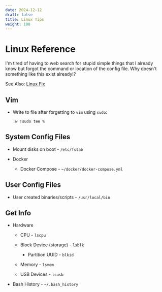 ```yaml
---
date: 2024-12-12
draft: false
title: Linux Tips
weight: 100
---
```



# Linux Reference

I'm tired of having to web search for stupid simple things that I already know but forgot the command or location of the config file. Why doesn't something like this exist already!?

See Also: [Linux Fix](/projects/linux_fix.html)

## Vim

- Write to file after forgetting to `vim` using `sudo`:
  
  ```
  :w !sudo tee %
  ```

## System Config Files

- Mount disks on boot - `/etc/fstab`
- Docker
  
  - Docker Compose - `~/docker/docker-compose.yml`

## User Config Files

- User created binaries/scripts - `/usr/local/bin`

## Get Info

- Hardware
  
  - CPU - `lscpu`
  - Block Device (storage) - `lsblk`
    
    - Partition UUID - `blkid`
  - Memory - `lsmem`
  - USB Devices - `lsusb`
- Bash History - `~/.bash_history`
